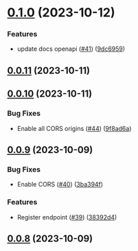 # [0.1.0](https://github.com/hawks-atlanta/proxy-python/compare/v0.0.11...v0.1.0) (2023-10-12)


### Features

* update docs openapi ([#41](https://github.com/hawks-atlanta/proxy-python/issues/41)) ([9dc6959](https://github.com/hawks-atlanta/proxy-python/commit/9dc695992b954c02ef84600b2df4d8d89e39d489))



## [0.0.11](https://github.com/hawks-atlanta/proxy-python/compare/v0.0.10...v0.0.11) (2023-10-11)



## [0.0.10](https://github.com/hawks-atlanta/proxy-python/compare/v0.0.9...v0.0.10) (2023-10-11)


### Bug Fixes

* Enable all CORS origins ([#44](https://github.com/hawks-atlanta/proxy-python/issues/44)) ([9f8ad6a](https://github.com/hawks-atlanta/proxy-python/commit/9f8ad6ae4dee09b18bd7e1f44d36f0c0ee7f4ced))



## [0.0.9](https://github.com/hawks-atlanta/proxy-python/compare/v0.0.8...v0.0.9) (2023-10-09)


### Bug Fixes

* Enable CORS ([#40](https://github.com/hawks-atlanta/proxy-python/issues/40)) ([3ba394f](https://github.com/hawks-atlanta/proxy-python/commit/3ba394f1af72fff64d6cbfbab2b5397f8ed39ea6))


### Features

* Register endpoint ([#39](https://github.com/hawks-atlanta/proxy-python/issues/39)) ([38392d4](https://github.com/hawks-atlanta/proxy-python/commit/38392d476c718eacc7e70e0bed98de08f2f1d186))



## [0.0.8](https://github.com/hawks-atlanta/proxy-python/compare/v0.0.7...v0.0.8) (2023-10-09)



